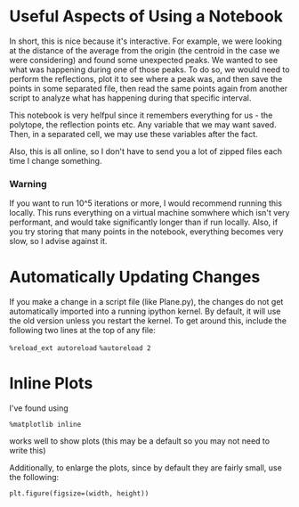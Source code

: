 # Useful Aspects of Using a Notebook 

In short, this is nice because it's interactive. For example, we were looking at the distance of the average from the origin (the centroid in the case we were considering) and found some unexpected peaks. We wanted to see what was happening during one of those peaks. To do so, we would need to perform the reflections, plot it to see where a peak was, and then save the points in some separated file, then read the same points again from another script to analyze what has happening during that specific interval. 

This notebook is very helfpul since it remembers everything for us - the polytope, the reflection points etc. Any variable that we may want saved. Then, in a separated cell, we may use these variables after the fact. 

Also, this is all online, so I don't have to send you a lot of zipped files each time I change something. 

### Warning 

If you want to run 10^5 iterations or more, I would recommend running this locally. This runs everything on a virtual machine somwhere which isn't very performant, and would take significantly longer than if run locally. Also, if you try storing that many points in the notebook, everything becomes very slow, so I advise against it. 


# Automatically Updating Changes

If you make a change in a script file (like Plane.py), the changes do not get automatically imported into a running ipython kernel. By default, it will use the old version unless you restart the kernel. To get around this, include the following two lines at the top of any file: 

` %reload_ext autoreload `
` %autoreload 2 `

# Inline Plots 

I've found using 

` %matplotlib inline `

works well to show plots (this may be a default so you may not need to write this) 

Additionally, to enlarge the plots, since by default they are fairly small, use the following: 

` plt.figure(figsize=(width, height)) `

